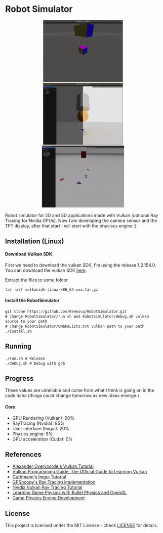 # Robot Simulator
<p align="center">
 <img src="./img/2020-08-16.gif" height="200">
 <img src="./img/2020-09-12.png" height="200">
 <img src="./img/2020-11-24.gif" height="200">
</p>

Robot simulator for 2D and 3D applications made with Vulkan (optional Ray Tracing for Nvidia GPUs). Now I am developing the camera sensor and the TFT display, after that start I will start with the physiscs engine :)

## Installation (Linux)
#### Download Vulkan SDK
First we need to download the vulkan SDK, I'm using the release 1.2.154.0.
You can download the vulkan SDK [here](https://vulkan.lunarg.com/sdk/home).

Extract the files to some folder.
``` shell
tar -xzf vulkansdk-linux-x86_64-xxx.tar.gz
```

#### Install the RobotSimulator
```shell
git clone https://github.com/Brenocq/RobotSimulator.git
# Change RobotSimulator/run.sh and RobotSimulator/debug.sh vulkan source to your path 
# Change RobotSimulator/CMakeLists.txt vulkan path to your path
./install.sh
```

## Running
```shell
./run.sh # Release
./debug.sh # Debug with gdb
```

## Progress
These values are unreliable and come from what I think is going on in the code haha (things could change tomorrow as new ideas emerge.)

#### Core
 - GPU Rendering (Vulkan): 90%
 - RayTracing (Nvidia): 85%
 - User interface (Imgui): 20%
 - Physics engine: 5%
 - GPU acceleration (Cuda): 0%

## References
- [Alexander Overvoorde's Vulkan Tutorial](https://vulkan-tutorial.com/)
- [Vulkan Programming Guide: The Official Guide to Learning Vulkan](http://www.vulkanprogrammingguide.com/)
- [Guthmann's Imgui Tutorial](https://frguthmann.github.io/posts/vulkan_imgui/)
- [GPSnoopy's Ray Tracing implementation](https://github.com/GPSnoopy/RayTracingInVulkan)
- [Nvidia Vulkan Ray Tracing Tutorial](https://nvpro-samples.github.io/vk_raytracing_tutorial_KHR/)
- [Learning Game Physics with Bullet Physics and OpenGL](https://www.amazon.com.br/Learning-Game-Physics-Bullet-OpenGL/dp/1783281871)
- [Game Physics Engine Development](https://www.amazon.com.br/Game-Physics-Engine-Development-Commercial-Grade/dp/0123819768)

## License
This project is licensed under the MIT License - check [LICENSE](LICENSE) for details.
